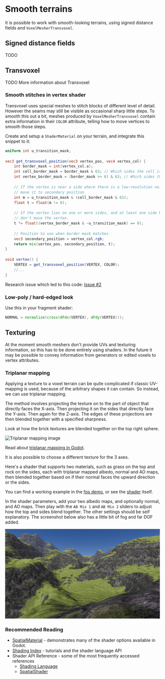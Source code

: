 Smooth terrains
===================

It is possible to work with smooth-looking terrains, using signed distance fields and `VoxelMesherTransvoxel`.


Signed distance fields
-------------------------

TODO 


Transvoxel
-----------

TODO More information about Transvoxel

### Smooth stitches in vertex shader

Transvoxel uses special meshes to stitch blocks of different level of detail. However the seams may still be visible as occasional sharp little steps. To smooth this out a bit, meshes produced by `VoxelMesherTransvoxel` contain extra information in their `COLOR` attribute, telling how to move vertices to smooth those steps.

Create and setup a `ShaderMaterial` on your terrain, and integrate this snippet to it:

```glsl
uniform int u_transition_mask;

vec3 get_transvoxel_position(vec3 vertex_pos, vec4 vertex_col) {
	int border_mask = int(vertex_col.a);
	int cell_border_mask = border_mask & 63; // Which sides the cell is touching
	int vertex_border_mask = (border_mask >> 6) & 63; // Which sides the vertex is touching

	// If the vertex is near a side where there is a low-resolution neighbor,
	// move it to secondary position
	int m = u_transition_mask & (cell_border_mask & 63);
	float t = float(m != 0);

	// If the vertex lies on one or more sides, and at least one side has no low-resolution neighbor,
	// don't move the vertex.
	t *= float((vertex_border_mask & ~u_transition_mask) == 0);

	// Position to use when border mask matches
	vec3 secondary_position = vertex_col.rgb;
	return mix(vertex_pos, secondary_position, t);
}

void vertex() {
	VERTEX = get_transvoxel_position(VERTEX, COLOR);
    //...
}
```

Research issue which led to this code: [Issue #2](https://github.com/Zylann/godot_voxel/issues/2)


### Low-poly / hard-edged look

Use this in your fragment shader:

```glsl
NORMAL = normalize(cross(dFdx(VERTEX), dFdy(VERTEX)));
```


Texturing
-----------

At the moment smooth meshers don't provide UVs and texturing information, so this has to be done entirely using shaders. In the future it may be possible to convey information from generators or edited voxels to vertex attributes.

### Triplanar mapping

Applying a texture to a voxel terrain can be quite complicated if classic UV-mapping is used, because of the arbitrary shapes it can contain. So instead, we can use triplanar mapping.

The method involves projecting the texture on to the part of object that directly faces the X-axis. Then projecting it on the sides that directly face the Y-axis. Then again for the Z-axis. The edges of these projections are then blended together with a specified sharpness.

Look at how the brick textures are blended together on the top right sphere.

![Triplanar mapping image](https://docs.godotengine.org/en/3.1/_images/spatial_material25.png)

Read about [triplanar mapping in Godot](https://docs.godotengine.org/en/latest/tutorials/3d/spatial_material.html?highlight=triplanar%20#triplanar-mapping).

It is also possible to choose a different texture for the 3 axes.

Here's a shader that supports two materials, such as grass on the top and rock on the sides, each with triplanar mapped albedo, normal and AO maps, then blended together based on if their normal faces the upward direction or the sides.

You can find a working example in the [fps demo](https://github.com/tinmanjuggernaut/voxelgame), or see the [shader](https://github.com/tinmanjuggernaut/voxelgame/blob/master/project/fps_demo/materials/triplanar.shader) itself. 

In the shader parameters, add your two albedo maps, and optionally normal, and AO maps. Then play with the `AB Mix 1` and `AB Mix 2` sliders to adjust how the top and sides blend together. The other settings should be self explanatory. The screenshot below also has a little bit of fog and far DOF added.

![Textured terrain](images/textured-terrain.jpg)


### Recommended Reading

- [SpatialMaterial](https://docs.godotengine.org/en/stable/classes/class_spatialmaterial.html) - demonstrates many of the shader options available in Godot.
- [Shading Index](https://docs.godotengine.org/en/stable/tutorials/shading/index.html) - tutorials and the shader language API
- Shader API Reference - some of the most frequently accessed references
	- [Shading Language](https://docs.godotengine.org/en/stable/tutorials/shading/shading_reference/shading_language.html)
	- [SpatialShader](https://docs.godotengine.org/en/stable/tutorials/shading/shading_reference/spatial_shader.html)


